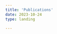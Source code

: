 ```yaml
---
title: 'Publications'
date: 2023-10-24
type: landing

---
```

[](https://scholar.google.com/citations?user=RhThiI8AAAAJ&hl=en)